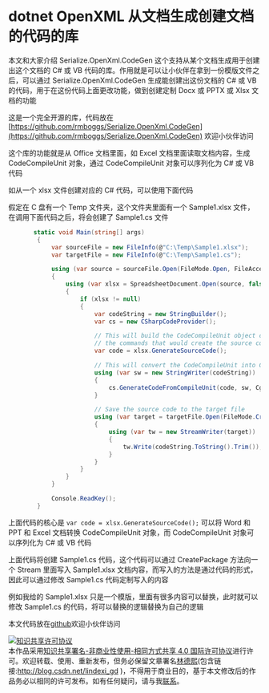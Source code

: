 
# dotnet OpenXML 从文档生成创建文档的代码的库

本文和大家介绍 Serialize.OpenXml.CodeGen 这个支持从某个文档生成用于创建出这个文档的 C# 或 VB 代码的库。作用就是可以让小伙伴在拿到一份模版文件之后，可以通过 Serialize.OpenXml.CodeGen 生成能创建出这份文档的 C# 或 VB 的代码，用于在这份代码上面更改功能，做到创建定制 Docx 或 PPTX 或 Xlsx 文档的功能

<!--more-->


<!-- CreateTime:2020/7/22 12:11:30 -->

<!-- 发布  -->

这是一个完全开源的库，代码放在 [https://github.com/rmboggs/Serialize.OpenXml.CodeGen](https://github.com/rmboggs/Serialize.OpenXml.CodeGen) 欢迎小伙伴访问

这个库的功能就是从 Office 文档里面，如 Excel 文档里面读取文档内容，生成 CodeCompileUnit 对象，通过 CodeCompileUnit 对象可以序列化为 C# 或 VB 代码

如从一个 xlsx 文件创建对应的 C# 代码，可以使用下面代码

假定在 C 盘有一个 Temp 文件夹，这个文件夹里面有一个 Sample1.xlsx 文件，在调用下面代码之后，将会创建了 Sample1.cs 文件

```csharp
       static void Main(string[] args)
        {
            var sourceFile = new FileInfo(@"C:\Temp\Sample1.xlsx");
            var targetFile = new FileInfo(@"C:\Temp\Sample1.cs");

            using (var source = sourceFile.Open(FileMode.Open, FileAccess.Read, FileShare.Read))
            {
                using (var xlsx = SpreadsheetDocument.Open(source, false))
                {
                    if (xlsx != null)
                    {
                        var codeString = new StringBuilder();
                        var cs = new CSharpCodeProvider();

                        // This will build the CodeCompileUnit object containing all of
                        // the commands that would create the source code to rebuild Sample1.xlsx
                        var code = xlsx.GenerateSourceCode();

                        // This will convert the CodeCompileUnit into C# source code
                        using (var sw = new StringWriter(codeString))
                        {
                            cs.GenerateCodeFromCompileUnit(code, sw, Cgo);
                        }

                        // Save the source code to the target file
                        using (var target = targetFile.Open(FileMode.Create, FileAccess.ReadWrite))
                        {
                            using (var tw = new StreamWriter(target))
                            {
                                tw.Write(codeString.ToString().Trim());
                            }
                        }
                    }
                }
            }

            Console.ReadKey();
        }
```

上面代码的核心是 `var code = xlsx.GenerateSourceCode();` 可以将 Word 和 PPT 和 Excel 文档转换 CodeCompileUnit 对象，而 CodeCompileUnit 对象可以序列化为 C# 或 VB 代码

上面代码将创建 Sample1.cs 代码，这个代码可以通过 CreatePackage 方法向一个 Stream 里面写入 Sample1.xlsx 文档内容，而写入的方法是通过代码的形式，因此可以通过修改 Sample1.cs 代码定制写入的内容

例如我给的 Sample1.xlsx 只是一个模版，里面有很多内容可以替换，此时就可以修改 Sample1.cs 的代码，将可以替换的逻辑替换为自己的逻辑



本文代码放在[github](https://github.com/lindexi/lindexi_gd/tree/c615c9b6421e459f0409f01409f4b22689aa7d85/HofahereheebeaHenikowhuhinem)欢迎小伙伴访问






<a rel="license" href="http://creativecommons.org/licenses/by-nc-sa/4.0/"><img alt="知识共享许可协议" style="border-width:0" src="https://licensebuttons.net/l/by-nc-sa/4.0/88x31.png" /></a><br />本作品采用<a rel="license" href="http://creativecommons.org/licenses/by-nc-sa/4.0/">知识共享署名-非商业性使用-相同方式共享 4.0 国际许可协议</a>进行许可。欢迎转载、使用、重新发布，但务必保留文章署名[林德熙](http://blog.csdn.net/lindexi_gd)(包含链接:http://blog.csdn.net/lindexi_gd )，不得用于商业目的，基于本文修改后的作品务必以相同的许可发布。如有任何疑问，请与我[联系](mailto:lindexi_gd@163.com)。